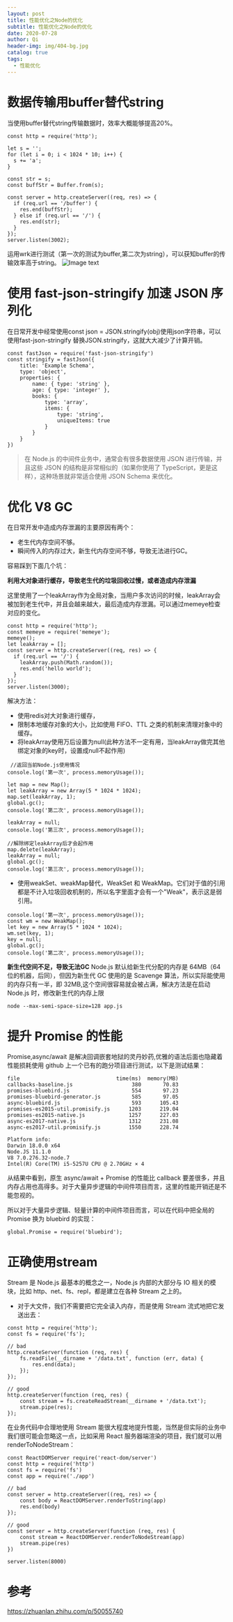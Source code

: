 ```yaml
---
layout: post
title: 性能优化之Node的优化
subtitle: 性能优化之Node的优化
date: 2020-07-28
author: Qi
header-img: img/404-bg.jpg
catalog: true
tags:
  - 性能优化
---
```


# 数据传输用buffer替代string
当使用buffer替代string传输数据时，效率大概能够提高20%。
```
const http = require('http');

let s = '';
for (let i = 0; i < 1024 * 10; i++) {
  s += 'a';
}

const str = s;
const buffStr = Buffer.from(s);

const server = http.createServer((req, res) => {
  if (req.url == '/buffer') {
    res.end(buffStr);
  } else if (req.url == '/') {
    res.end(str);
  }
});
server.listen(3002);

```
运用wrk进行测试（第一次的测试为buffer,第二次为string），可以获知buffer的传输效率高于string。
![Image text](/img/WechatIMG263.png)

# 使用 fast-json-stringify 加速 JSON 序列化

在日常开发中经常使用const json = JSON.stringify(obj)使用json字符串，可以使用fast-json-stringify 替换JSON.stringify，这就大大减少了计算开销。


```
const fastJson = require('fast-json-stringify')
const stringify = fastJson({
    title: 'Example Schema',
    type: 'object',
    properties: {
        name: { type: 'string' },
        age: { type: 'integer' },
        books: {
            type: 'array',
            items: {
                type: 'string',
                uniqueItems: true
            }
        }
    }
})
```
> 在 Node.js 的中间件业务中，通常会有很多数据使用 JSON 进行传输，并且这些 JSON 的结构是非常相似的（如果你使用了 TypeScript，更是这样），这种场景就非常适合使用 JSON Schema 来优化。


# 优化 V8 GC
在日常开发中造成内存泄漏的主要原因有两个：
- 老生代内存空间不够。
- 瞬间传入的内存过大，新生代内存空间不够，导致无法进行GC。

容易踩到下面几个坑：

**利用大对象进行缓存，导致老生代的垃圾回收过慢，或者造成内存泄漏**

这里使用了一个leakArray作为全局对象，当用户多次访问的时候，leakArray会被加到老生代中，并且会越来越大，最后造成内存泄漏。可以通过memeye检查对应的变化。
```
const http = require('http');
const memeye = require('memeye');
memeye();
let leakArray = [];
const server = http.createServer((req, res) => {
  if (req.url == '/') {
    leakArray.push(Math.random());
    res.end('hello world');
  }
});
server.listen(3000);
```
解决方法：
- 使用redis对大对象进行缓存，
- 限制本地缓存对象的大小，比如使用 FIFO、TTL 之类的机制来清理对象中的缓存。
- 将leakArray使用万后设置为null(此种方法不一定有用，当leakArray做完其他绑定对象的key时，设置成null不起作用)
```
 //返回当前Node.js使用情况
console.log('第一次', process.memoryUsage());

let map = new Map();
let leakArray = new Array(5 * 1024 * 1024);
map.set(leakArray, 1);
global.gc();
console.log('第二次', process.memoryUsage());

leakArray = null;
console.log('第三次', process.memoryUsage());

//解除绑定leakArray后才会起作用
map.delete(leakArray);
leakArray = null;
global.gc();
console.log('第三次', process.memoryUsage());
```
- 使用weakSet、weakMap替代，WeakSet 和 WeakMap。它们对于值的引用都是不计入垃圾回收机制的，所以名字里面才会有一个"Weak"，表示这是弱引用。
```
console.log('第一次', process.memoryUsage());
const wm = new WeakMap();
let key = new Array(5 * 1024 * 1024);
wm.set(key, 1);
key = null;
global.gc();
console.log('第二次', process.memoryUsage());
```

**新生代空间不足，导致无法GC**
Node.js 默认给新生代分配的内存是 64MB（64位的机器，后同），但因为新生代 GC 使用的是 Scavenge 算法，所以实际能使用的内存只有一半，即 32MB,这个空间很容易就会被占满，解决方法是在启动 Node.js 时，修改新生代的内存上限

```
node --max-semi-space-size=128 app.js
```

# 提升 Promise 的性能
Promise,async/await 是解决回调嵌套地狱的灵丹妙药,优雅的语法后面也隐藏着性能损耗使用 github 上一个已有的跑分项目进行测试，以下是测试结果：
```
file                               time(ms)  memory(MB)
callbacks-baseline.js                   380       70.83
promises-bluebird.js                    554       97.23
promises-bluebird-generator.js          585       97.05
async-bluebird.js                       593      105.43
promises-es2015-util.promisify.js      1203      219.04
promises-es2015-native.js              1257      227.03
async-es2017-native.js                 1312      231.08
async-es2017-util.promisify.js         1550      228.74

Platform info:
Darwin 18.0.0 x64
Node.JS 11.1.0
V8 7.0.276.32-node.7
Intel(R) Core(TM) i5-5257U CPU @ 2.70GHz × 4
```

从结果中看到，原生 async/await + Promise 的性能比 callback 要差很多，并且内存占用也高得多。对于大量异步逻辑的中间件项目而言，这里的性能开销还是不能忽视的。

所以对于大量异步逻辑、轻量计算的中间件项目而言，可以在代码中把全局的 Promise 换为 bluebird 的实现：
```
global.Promise = require('bluebird');
```

# 正确使用stream

Stream 是 Node.js 最基本的概念之一，Node.js 内部的大部分与 IO 相关的模块，比如 http、net、fs、repl，都是建立在各种 Stream 之上的。

- 对于大文件，我们不需要把它完全读入内存，而是使用 Stream 流式地把它发送出去：

```
const http = require('http');
const fs = require('fs');

// bad
http.createServer(function (req, res) {
    fs.readFile(__dirname + '/data.txt', function (err, data) {
        res.end(data);
    });
});

// good
http.createServer(function (req, res) {
    const stream = fs.createReadStream(__dirname + '/data.txt');
    stream.pipe(res);
});
```

在业务代码中合理地使用 Stream 能很大程度地提升性能，当然是但实际的业务中我们很可能会忽略这一点，比如采用 React 服务器端渲染的项目，我们就可以用renderToNodeStream：

```
const ReactDOMServer require('react-dom/server')
const http = require('http')
const fs = require('fs')
const app = require('./app')

// bad
const server = http.createServer((req, res) => {
    const body = ReactDOMServer.renderToString(app)
    res.end(body)
});

// good
const server = http.createServer(function (req, res) {
    const stream = ReactDOMServer.renderToNodeStream(app)
    stream.pipe(res)
})

server.listen(8000)
```

# 参考

https://zhuanlan.zhihu.com/p/50055740